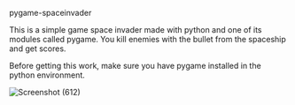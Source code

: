 pygame-spaceinvader

This is a simple game space invader made with python and one of its modules called pygame.
You kill enemies with the bullet from the spaceship and get scores. 

Before getting this work, make sure you have pygame installed in the python environment.

![Screenshot (612)](https://user-images.githubusercontent.com/74191100/121778497-cedcdf00-cbb6-11eb-9510-4443bac88a91.png)
